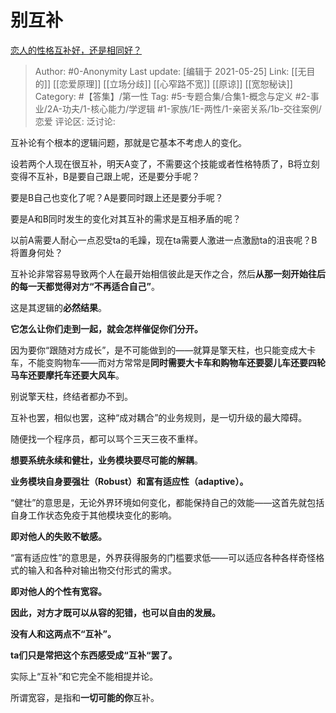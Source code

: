 # 别互补
[恋人的性格互补好，还是相同好？](https://www.zhihu.com/question/21051347/answer/1901118799)

> Author: #0-Anonymity
> Last update: [编辑于 2021-05-25]
> Link: [[无目的]] [[恋爱原理]] [[立场分歧]] [[心窄路不宽]] [[原谅]] [[宽恕秘诀]]
> Category: #【答集】/第一性
> Tag: #5-专题合集/合集1-概念与定义 #2-事业/2A-功夫/1-核心能力/学逻辑 #1-家族/1E-两性/1-亲密关系/1b-交往案例/恋爱
> 评论区:
> 泛讨论:

互补论有个根本的逻辑问题，那就是它基本不考虑人的变化。

设若两个人现在很互补，明天A变了，不需要这个技能或者性格特质了，B将立刻变得不互补，B是要自己跟上呢，还是要分手呢？

要是B自己也变化了呢？A是要同时跟上还是要分手呢？

要是A和B同时发生的变化对其互补的需求是互相矛盾的呢？

以前A需要人耐心一点忍受ta的毛躁，现在ta需要人激进一点激励ta的沮丧呢？B将置身何处？

互补论非常容易导致两个人在最开始相信彼此是天作之合，然后**从那一刻开始往后的每一天都觉得对方“不再适合自己”**。

这是其逻辑的**必然结果**。

**它怎么让你们走到一起，就会怎样催促你们分开。**

因为要你“跟随对方成长”，是不可能做到的——就算是擎天柱，也只能变成大卡车，不能变购物车——而对方常常是**同时需要大卡车和购物车还要婴儿车还要四轮马车还要摩托车还要大风车**。

别说擎天柱，终结者都办不到。

互补也罢，相似也罢，这种“成对耦合”的业务规则，是一切升级的最大障碍。

随便找一个程序员，都可以骂个三天三夜不重样。

**想要系统永续和健壮，业务模块要尽可能的解耦**。

**业务模块自身要强壮（Robust）和富有适应性（adaptive）。**

“健壮”的意思是，无论外界环境如何变化，都能保持自己的效能——这首先就包括自身工作状态免疫于其他模块变化的影响。

**即对他人的失败不敏感。**

“富有适应性”的意思是，外界获得服务的门槛要求低——可以适应各种各样奇怪格式的输入和各种对输出物交付形式的需求。

**即对他人的个性有宽容。**

**因此，对方才既可以从容的犯错，也可以自由的发展。**

**没有人和这两点不“互补”。**

**ta们只是常把这个东西感受成“互补“罢了。**

实际上“互补”和它完全不能相提并论。

所谓宽容，是指和**一切可能的你**互补。
